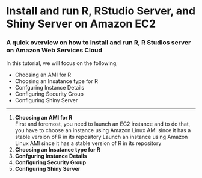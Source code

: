 # Install and run R, RStudio Server, and Shiny Server on Amazon EC2
<h3>A quick overview on how to install and run R, R Studios server on Amazon Web Services Cloud</h3>
In this tutorial, we will focus on the following;
<ul>
  <li>Choosing an AMI for R</li>
  <li>Choosing an Insatance type for R</li>
  <li>Confguring Instance Details</li>
  <li>Configuring Security Group</li>
  <li>Configuring Shiny Server</li>
</ul>
<hr>
<ol>
  <li><b>Choosing an AMI for R</b></li>
  First and foremost, you need to launch an EC2 instance and to do that, you have to choose an instance using Amazon Linux AMI since it has a stable version of R in its repository
  Launch an instance using Amazon Linux AMI since it has a stable version of R in its repository
  <li><b>Choosing an Insatance type for R</b></li>
  <li><b>Confguring Instance Details</b></li>
  <li><b>Configuring Security Group</b></li>
  <li><b>Configuring Shiny Server</b></li>
</ol>
